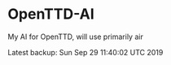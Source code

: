 # OpenTTD-AI
My AI for OpenTTD, will use primarily air

Latest backup: Sun Sep 29 11:40:02 UTC 2019
